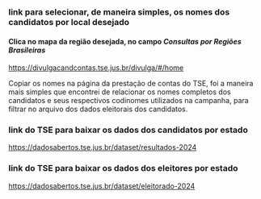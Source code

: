 ### link para selecionar, de maneira simples, os nomes dos candidatos por local desejado
#### Clica no mapa da região desejada, no campo *Consultas por Regiões Brasileiras*
https://divulgacandcontas.tse.jus.br/divulga/#/home

Copiar os nomes na página da prestação de contas do TSE, foi a maneira mais simples que encontrei de relacionar os nomes completos dos candidatos e seus respectivos codinomes utilizados na campanha, para filtrar no arquivo dos dados eleitorais dos candidatos.

### link do TSE para baixar os dados dos candidatos por estado
https://dadosabertos.tse.jus.br/dataset/resultados-2024


### link do TSE para baixar os dados dos eleitores por estado
https://dadosabertos.tse.jus.br/dataset/eleitorado-2024
